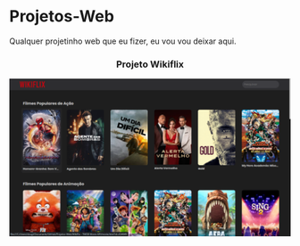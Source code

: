 # Projetos-Web
Qualquer projetinho web que eu fizer, eu vou vou deixar aqui.

<center><h3>Projeto Wikiflix</h3></center>
<img src="readme-md/Wikiflix.png">